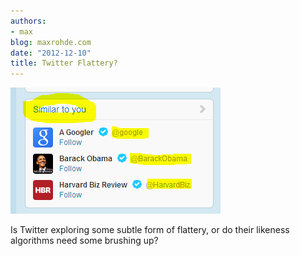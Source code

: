 ```yaml
---
authors:
- max
blog: maxrohde.com
date: "2012-12-10"
title: Twitter Flattery?
---
```


![Twitter Flattery?](images/flattery.png)

Is Twitter exploring some subtle form of flattery, or do their likeness algorithms need some brushing up?
